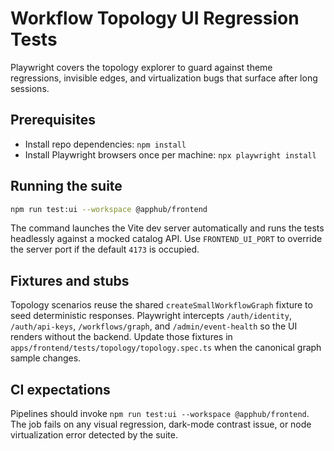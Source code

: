 # Workflow Topology UI Regression Tests

Playwright covers the topology explorer to guard against theme regressions, invisible edges, and virtualization bugs that surface after long sessions.

## Prerequisites
- Install repo dependencies: `npm install`
- Install Playwright browsers once per machine: `npx playwright install`

## Running the suite
```sh
npm run test:ui --workspace @apphub/frontend
```
The command launches the Vite dev server automatically and runs the tests headlessly against a mocked catalog API. Use `FRONTEND_UI_PORT` to override the server port if the default `4173` is occupied.

## Fixtures and stubs
Topology scenarios reuse the shared `createSmallWorkflowGraph` fixture to seed deterministic responses. Playwright intercepts `/auth/identity`, `/auth/api-keys`, `/workflows/graph`, and `/admin/event-health` so the UI renders without the backend. Update those fixtures in `apps/frontend/tests/topology/topology.spec.ts` when the canonical graph sample changes.

## CI expectations
Pipelines should invoke `npm run test:ui --workspace @apphub/frontend`. The job fails on any visual regression, dark-mode contrast issue, or node virtualization error detected by the suite.
